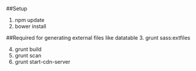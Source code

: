##Setup

1. npm update
2. bower install

##Required for generating external files like datatable
3. grunt sass:extfiles 

4. grunt build
5. grunt scan
6. grunt start-cdn-server



